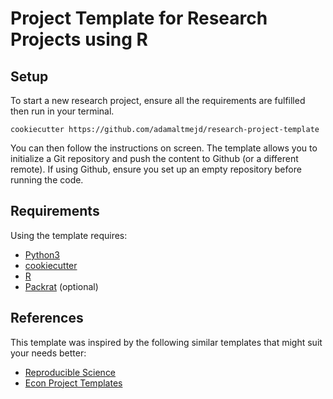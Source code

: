 # Project Template for Research Projects using R

## Setup

To start a new research project, ensure all the requirements are fulfilled then run in your terminal.

```
cookiecutter https://github.com/adamaltmejd/research-project-template
```

You can then follow the instructions on screen. The template allows you to initialize a Git repository and push the content to Github (or a different remote). If using Github, ensure you set up an empty repository before running the code.

## Requirements

Using the template requires:

* [Python3](https://www.python.org/)
* [cookiecutter](https://github.com/audreyr/cookiecutter)
* [R](https://www.r-project.org/)
* [Packrat](https://rstudio.github.io/packrat/) (optional)

## References

This template was inspired by the following similar templates that might suit your needs better:

* [Reproducible Science](https://github.com/mkrapp/cookiecutter-reproducible-science)
* [Econ Project Templates](https://github.com/hmgaudecker/econ-project-templates)
